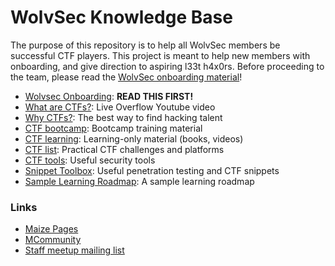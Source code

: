 # WolvSec Knowledge Base
The purpose of this repository is to help all WolvSec members be successful CTF players. This project is meant to help new members with onboarding, and give direction to aspiring l33t h4x0rs. Before proceeding to the team, please read the [WolvSec onboarding material](onboarding.md)!

* [Wolvsec Onboarding](onboarding.md): <b>READ THIS FIRST!</b> 
* [What are CTFs?](https://www.youtube.com/watch?v=8ev9ZX9J45A): Live Overflow Youtube video
* [Why CTFs?](https://www.youtube.com/watch?v=6vj96QetfTg&start=1545&end=1988&autoplay=1): The best way to find hacking talent
* [CTF bootcamp](bootcamp.md): Bootcamp training material
* [CTF learning](ctf-learning.md): Learning-only material (books, videos)
* [CTF list](ctf-list.md): Practical CTF challenges and platforms
* [CTF tools](ctf-tools.md): Useful security tools
* [Snippet Toolbox](https://gitlab.umich.edu/wolvsec/ctf-snippet-toolbox): Useful penetration testing and CTF snippets
* [Sample Learning Roadmap](learning-roadmap.md): A sample learning roadmap

<h3>Links</h3>

* [Maize Pages](https://maizepages.umich.edu/organization/wolverinesec)
* [MCommunity](https://mcommunity.umich.edu/#group:w01verines)
* [Staff meetup mailing list](https://mcommunity.umich.edu/#group:wolvsec%20staff)


